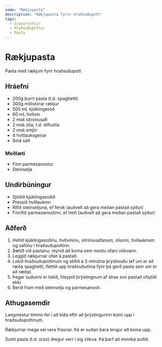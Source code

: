 ```yaml
---
name: "Rækjupasta"
description: "Rækjupasta fyrir hraðsuðupott"
tags:
  - Sjávarréttir
  - Hraðsuðupottur
  - Pasta
---
```


# Rækjupasta

Pasta með rækjum fyrir hraðsuðupott

## Hráefni

- 200g þurrt pasta (t.d. spaghettí)
- 300g millistórar rækjur
- 500 mL kjúklingasoð
- 60 mL hvítvín
- 2 msk sítrónusafi
- 2 msk olía, t.d. ólífuolía
- 2 msk smjör
- 4 hvítlauksgeirar
- Smá salt

### Meðlæti

- Fínn parmesanostur
- Steinselja

## Undirbúningur

- Sjóðið kjúklingasoðið
- Pressið hvítlaukinn
- Rífið steinseljuna, ef fersk (auðvelt að gera meðan pastað sýður)
- Fínrífið parmesanostinn, ef heill (auðvelt að gera meðan pastað sýður)

## Aðferð

1. Hellið kjúklingasoðinu, hvítvíninu, sítrónusafanum, olíunni, hvílauknum og saltinu í hraðsuðupottinn.
2. Bætið við pastanu, reynið að koma sem mestu ofaní vökvann.
3. Leggið rækjurnar ofan á pastað.
4. Lokið hraðsuðupottinum og stillið á 3 mínútna þrýstisuðu (ef um er að ræða spaghettí, flettið upp hraðsuðutíma fyrir þá gerð pasta sem um er að ræða).
5. Þegar suðunni er lokið, hleypið þrýstingnum af strax svo pastað ofsjóði ekki.
6. Berið fram með steinselju og parmesanosti.

## Athugasemdir

Langmestur tíminn fer í að bíða eftir að þrýstingurinn komi upp í hraðsuðupottinum.

Rækjurnar mega vel vera frosnar. Þá er suðan bara lengur að koma upp.

Sumt pasta (t.d. orzo) dregur verr í sig vökva. Þá þarf að minnka soðið.
